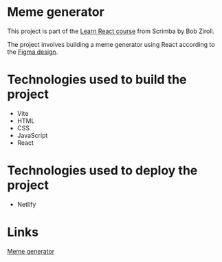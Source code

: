 # Meme generator
This project is part of the [Learn React course](https://v2.scrimba.com/learn-react-c0e) from Scrimba by Bob Ziroll.<br />

The project involves building a meme generator using React according to the [Figma design](https://www.figma.com/design/MoLwFPHNHJVrzdFurxHzNV/Meme-Generator?node-id=0-1&node-type=canvas&t=w3sofFIEYMVaSPTz-0).
# Technologies used to build the project
- Vite
- HTML
- CSS
- JavaScript
- React
# Technologies used to deploy the project
- Netlify
# Links
[Meme generator](https://teal-marzipan-9d0c20.netlify.app/)